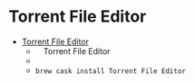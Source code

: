 # Torrent File Editor
- [Torrent File Editor](https://torrent-file-editor.github.io/)
  -    Torrent File Editor  
  - 
  - `brew cask install Torrent File Editor`
